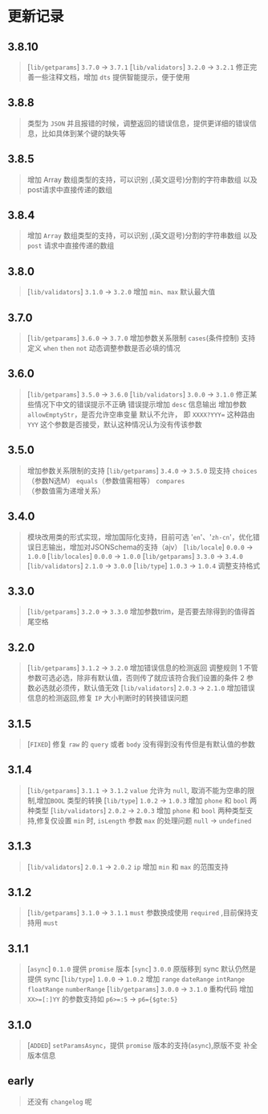 # 更新记录

## 3.8.10
>
> [`lib/getparams`]  `3.7.0` -> `3.7.1`
> [`lib/validators`] `3.2.0` -> `3.2.1`
> 修正完善一些注释文档，增加 `dts` 提供智能提示，便于使用

## 3.8.8
>
> 类型为 `JSON` 并且报错的时候，调整返回的错误信息，提供更详细的错误信息，比如具体到某个键的缺失等

## 3.8.5
>
> 增加 Array 数组类型的支持，可以识别 ,(英文逗号)分割的字符串数组 以及 post请求中直接传递的数组

## 3.8.4
>
> 增加 `Array` 数组类型的支持，可以识别 ,(英文逗号)分割的字符串数组 以及 `post` 请求中直接传递的数组

## 3.8.0
>
> [`lib/validators`] `3.1.0` -> `3.2.0`  增加 `min`、`max` 默认最大值

## 3.7.0
>
> [`lib/getparams`]  `3.6.0` -> `3.7.0`  增加参数关系限制 `cases`(条件控制) 支持定义 `when` `then` `not` 动态调整参数是否必填的情况

## 3.6.0
>
> [`lib/getparams`]  `3.5.0` -> `3.6.0`
> [`lib/validators`] `3.0.0` -> `3.1.0`
> 修正某些情况下中文的错误提示不正确
> 错误提示增加 `desc` 信息输出
> 增加参数 `allowEmptyStr`，是否允许空串变量 默认不允许， 即 `XXXX?YYY=` 这种路由 `YYY` 这个参数是否接受，默认这种情况认为没有传该参数

## 3.5.0
>
> 增加参数关系限制的支持
> [`lib/getparams`]  `3.4.0` -> `3.5.0` 现支持 `choices`（参数N选M） `equals`（参数值需相等） `compares`（参数值需为递增关系）

## 3.4.0
>
> 模块改用类的形式实现，增加国际化支持，目前可选 '`en`'、'`zh-cn`'，优化错误日志输出，增加对JSONSchema的支持（ajv）
> [`lib/locale`]  `0.0.0` -> `1.0.0`
> [`lib/locales`] `0.0.0` -> `1.0.0`
> [`lib/getparams`]  `3.3.0`  ->  `3.4.0`
> [`lib/validators`]  `2.1.0` -> `3.0.0`
> [`lib/type`]  `1.0.3` -> `1.0.4` 调整支持格式

## 3.3.0
>
> [`lib/getparams`]  `3.2.0` -> `3.3.0` 增加参数trim，是否要去除得到的值得首尾空格

## 3.2.0
>
> [`lib/getparams`]  `3.1.2` -> `3.2.0` 增加错误信息的检测返回
    调整规则 1 不管参数可选必选，除非有默认值，否则传了就应该符合我们设置的条件
            2 参数必选就必须传，默认值无效
> [`lib/validators`]  `2.0.3` -> `2.1.0` 增加错误信息的检测返回,修复 `IP` 大小判断时的转换错误问题

## 3.1.5
>
> [`FIXED`]  修复 `raw` 的 `query` 或者 `body` 没有得到没有传但是有默认值的参数

## 3.1.4
>
> [`lib/getparams`]  `3.1.1` -> `3.1.2` `value` 允许为 `null`, 取消不能为空串的限制,增加`BOOL` 类型的转换
> [`lib/type`]  `1.0.2` -> `1.0.3` 增加 `phone` 和 `bool` 两种类型
> [`lib/validators`]  `2.0.2` -> `2.0.3` 增加 `phone` 和 `bool` 两种类型支持,修复仅设置 `min` 时, `isLength` 参数 `max` 的处理问题 `null` -> `undefined`

## 3.1.3
>
> [`lib/validators`]  `2.0.1` -> `2.0.2` `ip` 增加 `min` 和 `max` 的范围支持

## 3.1.2
>
> [`lib/getparams`]  `3.1.0` -> `3.1.1` `must` 参数换成使用 `required` ,目前保持支持用 `must`

## 3.1.1
>
> [`async`] `0.1.0` 提供 `promise` 版本
> [`sync`]  `3.0.0` 原版移到 sync 默认仍然是提供 sync
> [`lib/type`]  `1.0.0` -> `1.0.2` 增加 `range` `dateRange` `intRange` `floatRange` `numberRange`
> [`lib/getparams`]  `3.0.0` -> `3.1.0` 重构代码 增加 `XX>=[:]YY` 的参数支持如 `p6>=:5`  -> `p6={$gte:5}`

## 3.1.0
>
> [`ADDED`] `setParamsAsync`，提供 `promise` 版本的支持(`async`),原版不变
> 补全版本信息

## early
>
> 还没有 `changelog` 呢
